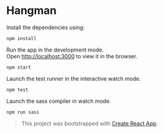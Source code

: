 # Hangman

Install the dependencies using:
```
npm install
```

Run the app in the development mode.\
Open [http://localhost:3000](http://localhost:3000) to view it in the browser.
```
npm start
```

Launch the test runner in the interactive watch mode.
```
npm test
```

Launch the sass compiler in watch mode.
```
npm run sass
```

 > This project was bootstrapped with [Create React App](https://github.com/facebook/create-react-app).

